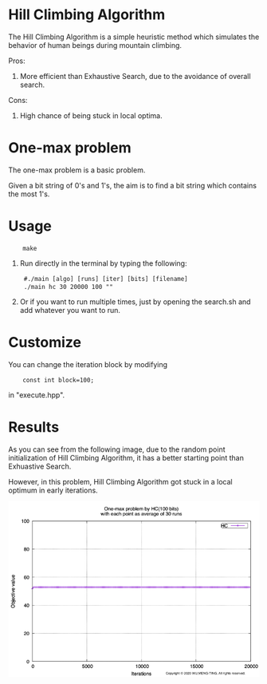 # Hill Climbing Algorithm

The Hill Climbing Algorithm is a simple heuristic method which simulates the behavior of human beings during mountain climbing.

Pros:
1. More efficient than Exhaustive Search, due to the avoidance of overall search.

Cons:
1. High chance of being stuck in local optima.

# One-max problem

The one-max problem is a basic problem.

Given a bit string of  0's and 1's, the aim is to find a bit string which contains the most 1's.

# Usage

        make
1. Run directly in the terminal by typing the following:

        #./main [algo] [runs] [iter] [bits] [filename]
        ./main hc 30 20000 100 ""
    
2. Or if you want to run multiple times, just by opening the search.sh and add whatever you want to run.  

# Customize

You can change the iteration block by modifying 

        const int block=100;
in "execute.hpp".

# Results

As you can see from the following image, due to the random point initialization of Hill Climbing Algorithm, it has a better starting point than Exhuastive Search.

However, in this problem, Hill Climbing Algorithm got stuck in a local optimum in early iterations.

![alt text](https://github.com/MarttiWu/hill-climbing-one-max/blob/master/HC_one_max.png)

